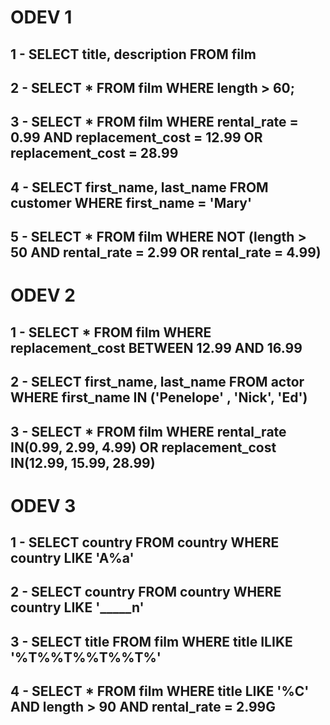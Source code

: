 # ODEV 1

## 1 - SELECT title, description FROM film
## 2 - SELECT * FROM film WHERE length > 60;
## 3 - SELECT * FROM film WHERE rental_rate = 0.99 AND replacement_cost = 12.99 OR replacement_cost = 28.99
## 4 - SELECT first_name, last_name FROM customer WHERE  first_name = 'Mary'
## 5 - SELECT * FROM film WHERE NOT (length > 50 AND  rental_rate = 2.99 OR  rental_rate = 4.99)
 # ODEV 2

 ## 1 - SELECT * FROM film WHERE replacement_cost BETWEEN 12.99 AND 16.99
 ## 2 - SELECT first_name, last_name FROM actor WHERE first_name IN ('Penelope' , 'Nick', 'Ed')
 ## 3 - SELECT * FROM film WHERE rental_rate IN(0.99, 2.99, 4.99) OR replacement_cost IN(12.99, 15.99, 28.99)

# ODEV 3 

## 1 - SELECT country FROM country WHERE country LIKE 'A%a'
## 2 - SELECT country FROM country WHERE country LIKE '_____n'
## 3 - SELECT title FROM film WHERE title ILIKE '%T%%T%%T%%T%'
## 4 - SELECT * FROM film WHERE title LIKE '%C' AND length > 90 AND rental_rate = 2.99G
